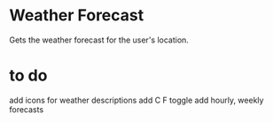 # Weather Forecast
Gets the weather forecast for the user's location.

# to do

add icons for weather descriptions
add C F toggle
add hourly, weekly forecasts


